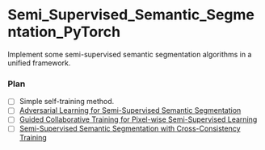 # Semi_Supervised_Semantic_Segmentation_PyTorch
Implement some semi-supervised semantic segmentation algorithms in a unified framework.

### Plan
- [ ] Simple self-training method.
- [ ] [Adversarial Learning for Semi-Supervised Semantic Segmentation](http://www.bmva.org/bmvc/2018/contents/papers/0200.pdf) 
- [ ] [Guided Collaborative Training for Pixel-wise Semi-Supervised Learning](https://arxiv.org/abs/2008.05258)
- [ ] [Semi-Supervised Semantic Segmentation with Cross-Consistency Training](https://arxiv.org/abs/2003.09005)

